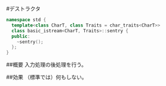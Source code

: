 #デストラクタ
```cpp
namespace std {
  template<class CharT, class Traits = char_traits<CharT>>
  class basic_istream<CharT, Traits>::sentry {
  public:
    ~sentry();
  };
}
```

##概要
入力処理の後処理を行う。

##効果
（標準では）何もしない。
